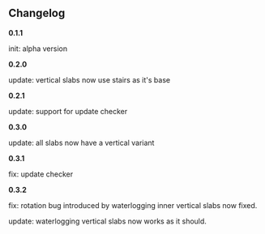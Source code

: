 ## Changelog

**0.1.1**

init: alpha version

**0.2.0**

update: vertical slabs now use stairs as it's base

**0.2.1**

update: support for update checker

**0.3.0**

update: all slabs now have a vertical variant

**0.3.1**

fix: update checker

**0.3.2**

fix: rotation bug introduced by waterlogging inner vertical slabs now fixed.

update: waterlogging vertical slabs now works as it should.
